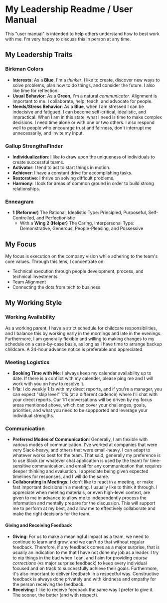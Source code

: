 # My Leadership Readme / User Manual
This "user manual" is intended to help others understand how to best work with me. I'm very happy to discuss this in person at any time.

## My Leadership Traits
### Birkman Colors
* **Interests**: As a **Blue**, I'm a *thinker*. I like to create, discover new ways to solve problems, plan how to do things, and consider the future. I also like time for reflection. 
* **Usual Behavior**: As a **Green**, I'm a natural *communicator*. Alignment is important to me. I collaborate, help, teach, and advocate for people.  
* **Needs/Stress Behavior**: As a **Blue**, when I am stressed I can be indecisive and fatigued. I can become self-critical, idealistic, and impractical. When I am in this state, what I need is time to make complex decisions. I need time alone or with one or two others. I also respond well to people who encourage trust and fairness, don't interrupt me unnecessarily, and invite my input.

### Gallup StrengthsFinder
* **Individualization**: I like to draw upon the uniqueness of individuals to create successful teams.
* **Activator**: I tend to act to start things in motion.
* **Achiever**: I have a constant drive for accomplishing tasks.
* **Restorative**: I thrive on solving difficult problems.
* **Harmony**: I look for areas of common ground in order to build strong relationships.

### Enneagram
* **1 (Reformer)**  The Rational, Idealistic Type: Principled, Purposeful, Self-Controlled, and Perfectionistic
  * With a **Wing 2 (Helper)** The Caring, Interpersonal Type: Demonstrative, Generous, People-Pleasing, and Possessive

## My Focus
My focus is execution on the company vision while adhering to the team's core values. Through this lens, I concentrate on:
* Technical execution through people development, process, and technical investments
* Team Alignment
* Connecting the dots from tech to business

## My Working Style
### Working Availability
As a working parent, I have a strict schedule for childcare responsibilities, and I balance this by working early in the mornings and late in the evenings. Furthermore, I am generally flexible and willing to making changes to my schedule on a case-by-case basis, as long as I have time to arrange backup childcare. A 24-hour advance notice is preferable and appreciated.

### Meeting Logistics
* **Booking Time with Me**: I always keep my calendar availability up to date. If there is a conflict with my calender, please ping me and I will work with you on how to resolve it.
* **1:1s**: I do weekly 1:1s with my direct reports, and if you're a manager, you can expect "skip level" 1:1s (at a different cadence) where I'll chat with your direct reports. Our 1:1 conversations will be driven by my focus areas mentioned above, which can cover your challenges, goals, priorities, and what you need to be suppported and leverage your individual strengths.

### Communication
* **Preferred Modes of Communication**: Generally, I am flexible with various modes of communication. I've worked at companies that were very Slack-heavy, and others that were email-heavy. I can adapt to whatever works best for the team. That said, generally my preference is to use Slack (or whatever chat application is used by the team) for time-sensitive communication, and email for any communication that requires deeper thinking and evaluation. I appreciate being given expected timelines for responses, and I will do the same.
* **Collaborating in Meetings**: I don't like to react in a meeting, or make fast important decisions in a meeting. I usually like to think it through. I appreciate when meeting materials, or even high-level context, are given to me in advance to allow me to independently process the information and mentally prepare for the discussion. This will support me to perform at my best, and allow me to effectively collaborate and make the right decisions for the team.

#### Giving and Receiving Feedback
* **Giving**: For us to make a meaningful impact as a team, we need to continue to learn and grow, and we can't do that without regular feedback. Therefore, if any feedback comes as a major surprise, that is usually an indication to me that I have not done my job as a leader. I try to nip things in the bud when I can, and I aim for providing *course corrections* (vs major surprise feedback) to keep every individual focused and on track to successfully achieve their goals. Furthermore, it's also important to deliver feedback in a respectful way. Constructive feedback is always done privately and with kindness and empathy for the person receiving the feedback.
* **Receiving**: I like to receive feedback the same way I prefer to give it. The sooner, the better (and with respect).
